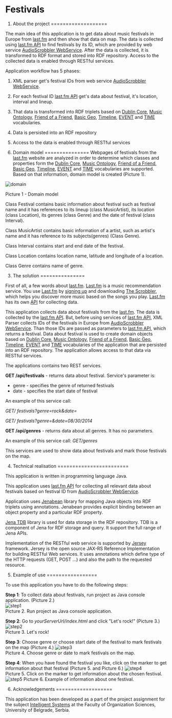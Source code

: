 Festivals
=========

1. About the project
===================

The main idea of this application is to get data about music festivals in Europe from [last.fm](http://www.last.fm/) and then show that data on map. The data is collected using [last.fm API](http://www.last.fm/api) to find festivals by its ID, which are provided by web service [AudioScrobbler WebService](http://www.audioscrobbler.net/). After the data is collected, it is transformed to RDF format and stored into RDF repository. Access to the collected data is enabled through RESTful services.

Application workflow has 5 phases:

1. XML parser get's festival IDs from web service [AudioScrobbler WebService](http://www.audioscrobbler.net/).
2. For each festival ID [last.fm API](http://www.last.fm/api) get's data about festival, it's location, interval and lineup.
3. That data is transformed into RDF triplets based on [Dublin Core](http://purl.org/dc/elements/1.1/), [Music Ontology](http://purl.org/ontology/mo/), [Friend of a Friend](http://xmlns.com/foaf/0.1/), [Basic Geo](http://www.w3.org/2003/01/geo/wgs84_pos#), [Timeline](http://purl.org/NET/c4dm/timeline.owl#), [EVENT](http://purl.org/NET/c4dm/event.owl#) and [TIME](http://www.w3.org/2006/time#) vocabularies.
4. Data is persisted into an RDF repository
5. Access to the data is enabled through RESTful services


2. Domain model
===============
Webpages of festivals from the [last.fm](http://www.last.fm/) website are analyzed in order to determine which classes and properties form the [Dublin Core](http://purl.org/dc/elements/1.1/), [Music Ontology](http://purl.org/ontology/mo/), [Friend of a Friend](http://xmlns.com/foaf/0.1/), [Basic Geo](http://www.w3.org/2003/01/geo/wgs84_pos#), [Timeline](http://purl.org/NET/c4dm/timeline.owl#), [EVENT](http://purl.org/NET/c4dm/event.owl#) and [TIME](http://www.w3.org/2006/time#) vocabularies are supported. Based on that information, domain model is created (Picture 1).

![domain](https://github.com/TheCoa/FestivalsWeb/blob/master/docs/image/domain_model.png)

Picture 1 - Domain model

Class Festival contains basic information about festival such as festival name and it has references to its lineup (class MusicArtist), its location (class Location), its genres (class Genre) and the date of festival (class Interval).

Class MusicArtist contains basic information of a artist, such as artist's name and it has reference to its subjects(genres) (Class Genre).

Class Interval contains start and end date of the festival.

Class Location contains location name, latitude and longitude of a location.

Class Genre contains name of genre.

3. The solution
===============

First of all, a few words about [last.fm](http://www.last.fm/). [Last.fm](http://www.last.fm/) is a music recommendation service. You use [Last.fm](http://www.last.fm/) by [signing up](https://secure.last.fm/join) and downloading [The Scrobbler](http://www.last.fm/download), which helps you discover more music based on the songs you play. [Last.fm](http://www.last.fm/) has its own [API](http://www.last.fm/api) for collecting data.

This application collects data about festivals from the [last.fm](http://www.last.fm/). The data is collected by the [last.fm API](http://www.last.fm/api). But, before using services of [last.fm API](http://www.last.fm/api), XML Parser collects IDs of the festivals in Europe from [AudioScrobbler WebService](http://www.audioscrobbler.net/). Than those IDs are passed as parameters to [last.fm API](http://www.last.fm/api), which returns a festival. Data about festival is used to create domain objects based on [Dublin Core](http://purl.org/dc/elements/1.1/), [Music Ontology](http://purl.org/ontology/mo/), [Friend of a Friend](http://xmlns.com/foaf/0.1/), [Basic Geo](http://www.w3.org/2003/01/geo/wgs84_pos#), [Timeline](http://purl.org/NET/c4dm/timeline.owl#), [EVENT](http://purl.org/NET/c4dm/event.owl#) and [TIME](http://www.w3.org/2006/time#) vocabularies of the application that are persisted into an RDF repository. The application allows access to that data via RESTful services.

The applications contains two REST services.

**GET /api/festivals** - returns data about festival. Service's parameter is:
 - genre - specifies the genre of returned festivals
 - date - specifies the start date of festival
  
An example of this service call:  

  *GET/ festivals?genre=rock&date=*  
  
  *GET/ festivals?genre=&date=08/30/2014*

**GET /api/genres** - returns data about all genres. It has no parameters.

An example of this service call:
  *GET/genres*
  
This services are used to show data about festivals and mark those festivals on the map.

4. Technical realisation
========================

This application is written in programming language Java.

This application uses [last.fm API](http://www.last.fm/api) for collecting all relevant data about festivals based on festival ID from [AudioScrobbler WebService](http://www.audioscrobbler.net/).

Application uses [Jenabean](https://code.google.com/p/jenabean/) library for mapping Java objects into RDF triplets using annotations. Jenabean provides explicit binding between an object property and a particular RDF property.

[Jena TDB](http://jena.apache.org/documentation/tdb/) library is used for data storage in the RDF repository. TDB is a component of Jena for RDF storage and query. It support the full range of Jena APIs.

Implementation of the RESTful web service is supported by [Jersey](https://jersey.java.net/) framework. Jersey is the open source JAX-RS Reference Implementation for building RESTful Web services. It uses annotations which define type of the HTTP requests (GET, POST ...) and also the path to the requested resource.

5. Example of use
=================
  
To use this application you have to do the following steps:

**Step 1**: To collect data about festivals, run project as Java console application. (Picture 2.)  
![step1](https://github.com/TheCoa/FestivalsWeb/blob/master/docs/image/step1.png)  
Picture 2. Run project as Java console application.

**Step 2**: Go to *yourServerUrl/index.html* and click "Let's rock!" (Picture 3.)
![step2](https://github.com/TheCoa/FestivalsWeb/blob/master/docs/image/step2.png)  
Picture 3. Let's rock!
  
**Step 3**: Choose genre or choose start date of the festival to mark festivals on the map (Picture 4.)
![step3](https://github.com/TheCoa/FestivalsWeb/blob/master/docs/image/step3.png)  
Picture 4. Choose genre or date to mark festivals on the map.


**Step 4**: When you have found the festival you like, click on the marker to get information about that festival (Picture 5. and Picture 6.)
![step4](https://github.com/TheCoa/FestivalsWeb/blob/master/docs/image/step4.png)  
Picture 5. Click on the marker to get information about the chosen festival.
![step5](https://github.com/TheCoa/FestivalsWeb/blob/master/docs/image/step5.png)
Picture 6. Example of information about one festival.

6. Acknowledgements
===================

This application has been developed as a part of the project assignment for the subject [Intelligent Systems](http://is.fon.rs/) at the Faculty of Organization Sciences, University of Belgrade, Serbia.
